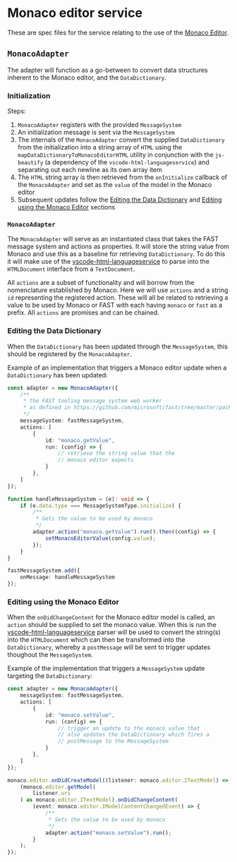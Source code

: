 # Monaco editor service

These are spec files for the service relating to the use of the [Monaco Editor](https://github.com/microsoft/monaco-editor).

## `MonacoAdapter`

The adapter will function as a go-between to convert data structures inherent to the Monaco editor, and the `DataDictionary`.

### Initialization

Steps:
1. `MonacoAdapter` registers with the provided `MessageSystem`
2. An initialization message is sent via the `MessageSystem`
3. The internals of the `MonacoAdapter` convert the supplied `DataDictionary` from the initialization into a string array of `HTML` using the `mapDataDictionaryToMonacoEditorHTML` utility in conjunction with the `js-beautify` (a dependency of the `vscode-html-languageservice`) and separating out each newline as its own array item
4. The `HTML` string array is then retrieved from the `onInitialize` callback of the `MonacoAdapter` and set as the `value` of the model in the Monaco editor
5. Subsequent updates follow the [Editing the Data Dictionary](#editing-the-data-dictionary) and [Editing using the Monaco Editor](#editing-using-the-monaco-editor) sections

### `MonacoAdapter`

The `MonacoAdapter` will serve as an instantiated class that takes the FAST message system and actions as properties. It will store the string value from Monaco and use this as a baseline for retrieving `DataDictionary`. To do this it will make use of the [vscode-html-languageservice](https://github.com/microsoft/vscode-html-languageservice) to parse into the `HTMLDocument` interface from a `TextDocument`.

All `actions` are a subset of functionality and will borrow from the nomenclature established by Monaco. Here we will use `actions` and a string `id` representing the registered action. These will all be related to retrieving a value to be used by Monaco or FAST with each having `monaco` or `fast` as a prefix. All `actions` are promises and can be chained.

### Editing the Data Dictionary

When the `DataDictionary` has been updated through the `MessageSystem`, this should be registered by the `MonacoAdapter`.

Example of an implementation that triggers a Monaco editor update when a `DataDictionary` has been updated:

```typescript
const adapter = new MonacoAdapter({
    /**
     * the FAST tooling message system web worker
     * as defined in https://github.com/microsoft/fast/tree/master/packages/tooling/fast-tooling#message-system
     */
    messageSystem: fastMessageSystem,
    actions: [
        {
            id: "monaco.getValue",
            run: (config) => {
                // retrieve the string value that the
                // monaco editor expects
            }
        },
    ]
});

function handleMessageSystem = (e): void => {
    if (e.data.type === MessageSystemType.initialize) {
        /**
         * Gets the value to be used by monaco
         */
        adapter.action("monaco.getValue").run().then((config) => {
            setMonacoEditorValue(config.value);
        });
    }
}

fastMessageSystem.add({
    onMessage: handleMessageSystem
});
```

### Editing using the Monaco Editor

When the `onDidChangeContent` for the Monaco editor model is called, an `action` should be supplied to set the monaco value. When this is run the [vscode-html-languageservice](https://github.com/microsoft/vscode-html-languageservice) parser will be used to convert the string(s) into the `HTMLDocument` which can then be transformed into the `DataDictionary`, whereby a `postMessage` will be sent to trigger updates thoughout the `MessageSystem`.

Example of the implementation that triggers a `MessageSystem` update targeting the `DataDictionary`:

```typescript
const adapter = new MonacoAdapter({
    messageSystem: fastMessageSystem,
    actions: [
        {
            id: "monaco.setValue",
            run: (config) => {
                // trigger an update to the monaco value that
                // also updates the DataDictionary which fires a
                // postMessage to the MessageSystem
            }
        },
    ]
});

monaco.editor.onDidCreateModel((listener: monaco.editor.ITextModel) => {
    (monaco.editor.getModel(
        listener.uri
    ) as monaco.editor.ITextModel).onDidChangeContent(
        (event: monaco.editor.IModelContentChangedEvent) => {
            /**
             * Sets the value to be used by monaco
             */
            adapter.action("monaco.setValue").run();
        }
    );
});
```
